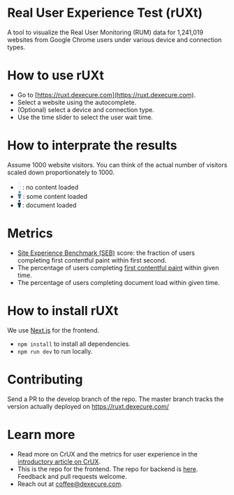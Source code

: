 Real User Experience Test (rUXt)
=================

A tool to visualize the Real User Monitoring (RUM) data for 1,241,019 websites from Google Chrome users under various device and connection types.

# How to use rUXt

- Go to [https://ruxt.dexecure.com](https://ruxt.dexecure.com).
- Select a website using the autocomplete.
- (Optional) select a device and connection type.
- Use the time slider to select the user wait time.

# How to interprate the results

Assume 1000 website visitors. You can think of the actual number of visitors scaled down proportionately to 1000.

- ![loading human](/static/loading-human.png) : no content loaded
- ![fcp human](/static/fcp-human.png) : some content loaded
- ![onload human](/static/onload-human.png) : document loaded

# Metrics

- [Site Experience Benchmark (SEB)](https://dexecure.com/blog/chrome-user-experience-report-explained-google-bigquery/#diving-into-the-important-questions-wheee) score: the fraction of users completing first contentful paint within first second.
- The percentage of users completing [first contentful paint](https://developers.google.com/web/updates/2017/06/user-centric-performance-metrics#first_paint_and_first_contentful_paint) within given time.
- The percentage of users completing document load within given time.

# How to install rUXt

We use [Next.js](https://github.com/zeit/next.js/) for the frontend.

- `npm install` to install all dependencies.
- `npm run dev` to run locally.

# Contributing

Send a PR to the develop branch of the repo. The master branch tracks the version actually deployed on https://ruxt.dexecure.com/

# Learn more
- Read more on CrUX and the metrics for user experience in the [introductory article on CrUX](https://dexecure.com/blog/chrome-user-experience-report-explained-google-bigquery/).
- This is the repo for the frontend. The repo for backend is [here](https://github.com/Dexecure/ruxt-backend). Feedback and pull requests welcome.
- Reach out at [coffee@dexecure.com](mailto:coffee@dexecure.com).